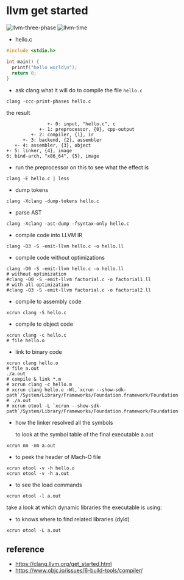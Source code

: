 # llvm get started

![llvm-three-phase](http://www.aosabook.org/images/llvm/LLVMCompiler1.png)
![llvm-time](http://www.aosabook.org/images/llvm/InstallTime.png)

- hello.c

```c
#include <stdio.h>

int main() {
  printf("hello world\n");
  return 0;
}
```

- ask clang what it will do to compile the file `hello.c`

```shell
clang -ccc-print-phases hello.c
```

the result

```text
               +- 0: input, "hello.c", c
            +- 1: preprocessor, {0}, cpp-output
         +- 2: compiler, {1}, ir
      +- 3: backend, {2}, assembler
   +- 4: assembler, {3}, object
+- 5: linker, {4}, image
6: bind-arch, "x86_64", {5}, image
```

- run the preprocessor on this to see what the effect is

```shell
clang -E hello.c | less
```

- dump tokens

```shell
clang -Xclang -dump-tokens hello.c
```

- parse AST

```
clang -Xclang -ast-dump -fsyntax-only hello.c
```

- compile code into LLVM IR

```shell
clang -O3 -S -emit-llvm hello.c -o hello.ll
```

- compile code without optimizations

```shell
clang -O0 -S -emit-llvm hello.c -o hello.ll
# without optimization
#clang -O0 -S -emit-llvm factorial.c -o factorial1.ll
# with all optimization
#clang -O3 -S -emit-llvm factorial.c -o factorial2.ll
```

- compile to assembly code

```shell
xcrun clang -S hello.c
```

- compile to object code

```shell
xcrun clang -c hello.c
# file hello.o
```

- link to binary code

```shell
xcrun clang hello.o
# file a.out
./a.out
# compile & link *.m
# xcrun clang -c hello.m
# xcrun clang hello.o -Wl,`xcrun --show-sdk-path`/System/Library/Frameworks/Foundation.framework/Foundation
# ./a.out
# xcrun otool -L `xcrun --show-sdk-path`/System/Library/Frameworks/Foundation.framework/Foundation
```

- how the linker resolved all the symbols

  to look at the symbol table of the final executable a.out 

```shell
xcrun nm -nm a.out
```

- to peek the header of Mach-O file

```shell
xcrun otool -v -h hello.o
xcrun otool -v -h a.out
```

- to see the load commands

```shell
xcrun otool -l a.out
```

take a look at which dynamic libraries the executable is using:
- to knows where to find related libraries (dyld)

```shell
xcrun otool -L a.out
```

## reference

- https://clang.llvm.org/get_started.html
- https://www.objc.io/issues/6-build-tools/compiler/
